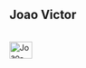 ## Joao Victor

<div style="display: inline_block"><br>
    <img align="center" alt="Joao-Eclipse" height="30" width="40" src="https://cdn.jsdelivr.net/gh/devicons/devicon@latest/icons/eclipse/eclipse-original.svg" />  
</div>

